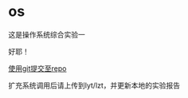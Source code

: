 # os
这是操作系统综合实验一

好耶！


[使用git提交至repo](https://blog.csdn.net/lengyuefeng212/article/details/113818339)

扩充系统调用后请上传到lyt/lzt，并更新本地的实验报告
